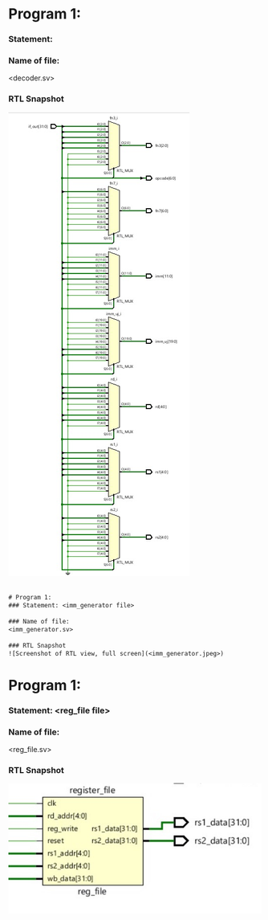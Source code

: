 # Program 1: 
### Statement: <decoder file>

### Name of file:
<decoder.sv>

### RTL Snapshot
![Screenshot of RTL view, full screen](<decoder.jpeg>)
```

# Program 1: 
### Statement: <imm_generator file>

### Name of file:
<imm_generator.sv>

### RTL Snapshot
![Screenshot of RTL view, full screen](<imm_generator.jpeg>)
```

# Program 1: 
### Statement: <reg_file file>

### Name of file:
<reg_file.sv>

### RTL Snapshot
![Screenshot of RTL view, full screen](<reg_file.jpeg>)
```

